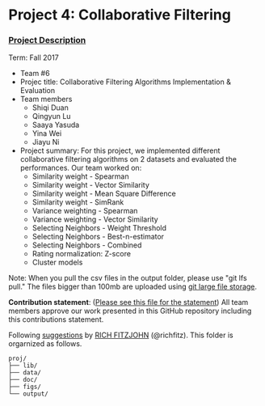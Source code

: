 # Project 4: Collaborative Filtering

### [Project Description](doc/project4_desc.md)

Term: Fall 2017

+ Team #6
+ Projec title: Collaborative Filtering Algorithms Implementation & Evaluation
+ Team members
	+ Shiqi Duan
	+ Qingyun Lu
	+ Saaya Yasuda
	+ Yina Wei
	+ Jiayu Ni
+ Project summary: For this project, we implemented different collaborative filtering algorithms on 2 datasets and evaluated the performances. Our team worked on:
	- Similarity weight - Spearman
	- Similarity weight - Vector Similarity
	- Similarity weight - Mean Square Difference
	- Similarity weight - SimRank
	- Variance weighting - Spearman
	- Variance weighting - Vector Similarity
	- Selecting Neighbors - Weight Threshold
	- Selecting Neighbors - Best-n-estimator
	- Selecting Neighbors - Combined
	- Rating normalization: Z-score
	- Cluster models

Note: When you pull the csv files in the output folder, please use "git lfs pull." 
The files bigger than 100mb are uploaded using [git large file storage](https://git-lfs.github.com/).

**Contribution statement**: ([Please see this file for the statement](doc/a_note_on_contributions.md))
All team members approve our work presented in this GitHub repository including this contributions statement. 

Following [suggestions](http://nicercode.github.io/blog/2013-04-05-projects/) by [RICH FITZJOHN](http://nicercode.github.io/about/#Team) (@richfitz). This folder is orgarnized as follows.

```
proj/
├── lib/
├── data/
├── doc/
├── figs/
└── output/
```
